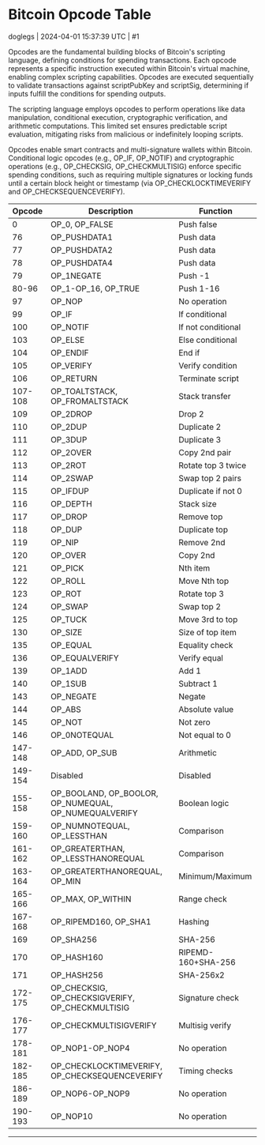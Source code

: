 # Bitcoin Opcode Table

doglegs | 2024-04-01 15:37:39 UTC | #1

Opcodes are the fundamental building blocks of Bitcoin's scripting language, defining conditions for spending transactions. Each opcode represents a specific instruction executed within Bitcoin's virtual machine, enabling complex scripting capabilities. Opcodes are executed sequentially to validate transactions against scriptPubKey and scriptSig, determining if inputs fulfill the conditions for spending outputs.

The scripting language employs opcodes to perform operations like data manipulation, conditional execution, cryptographic verification, and arithmetic computations. This limited set ensures predictable script evaluation, mitigating risks from malicious or indefinitely looping scripts.

Opcodes enable smart contracts and multi-signature wallets within Bitcoin. Conditional logic opcodes (e.g., OP_IF, OP_NOTIF) and cryptographic operations (e.g., OP_CHECKSIG, OP_CHECKMULTISIG) enforce specific spending conditions, such as requiring multiple signatures or locking funds until a certain block height or timestamp (via OP_CHECKLOCKTIMEVERIFY and OP_CHECKSEQUENCEVERIFY).

| Opcode   | Description | Function |
|----------|-------------|-------------------|
| 0        | OP_0, OP_FALSE | Push false |
| 76       | OP_PUSHDATA1 | Push data |
| 77       | OP_PUSHDATA2 | Push data |
| 78       | OP_PUSHDATA4 | Push data |
| 79       | OP_1NEGATE | Push -1 |
| 80-96    | OP_1-OP_16, OP_TRUE | Push 1-16 |
| 97       | OP_NOP | No operation |
| 99       | OP_IF | If conditional |
| 100      | OP_NOTIF | If not conditional |
| 103      | OP_ELSE | Else conditional |
| 104      | OP_ENDIF | End if |
| 105      | OP_VERIFY | Verify condition |
| 106      | OP_RETURN | Terminate script |
| 107-108  | OP_TOALTSTACK, OP_FROMALTSTACK | Stack transfer |
| 109      | OP_2DROP | Drop 2 |
| 110      | OP_2DUP | Duplicate 2 |
| 111      | OP_3DUP | Duplicate 3 |
| 112      | OP_2OVER | Copy 2nd pair |
| 113      | OP_2ROT | Rotate top 3 twice |
| 114      | OP_2SWAP | Swap top 2 pairs |
| 115      | OP_IFDUP | Duplicate if not 0 |
| 116      | OP_DEPTH | Stack size |
| 117      | OP_DROP | Remove top |
| 118      | OP_DUP | Duplicate top |
| 119      | OP_NIP | Remove 2nd |
| 120      | OP_OVER | Copy 2nd |
| 121      | OP_PICK | Nth item |
| 122      | OP_ROLL | Move Nth top |
| 123      | OP_ROT | Rotate top 3 |
| 124      | OP_SWAP | Swap top 2 |
| 125      | OP_TUCK | Move 3rd to top |
| 130      | OP_SIZE | Size of top item |
| 135      | OP_EQUAL | Equality check |
| 136      | OP_EQUALVERIFY | Verify equal |
| 139      | OP_1ADD | Add 1 |
| 140      | OP_1SUB | Subtract 1 |
| 143      | OP_NEGATE | Negate |
| 144      | OP_ABS | Absolute value |
| 145      | OP_NOT | Not zero |
| 146      | OP_0NOTEQUAL | Not equal to 0 |
| 147-148  | OP_ADD, OP_SUB | Arithmetic |
| 149-154  | Disabled | Disabled |
| 155-158  | OP_BOOLAND, OP_BOOLOR, OP_NUMEQUAL, OP_NUMEQUALVERIFY | Boolean logic |
| 159-160  | OP_NUMNOTEQUAL, OP_LESSTHAN | Comparison |
| 161-162  | OP_GREATERTHAN, OP_LESSTHANOREQUAL | Comparison |
| 163-164  | OP_GREATERTHANOREQUAL, OP_MIN | Minimum/Maximum |
| 165-166  | OP_MAX, OP_WITHIN | Range check |
| 167-168  | OP_RIPEMD160, OP_SHA1 | Hashing |
| 169      | OP_SHA256 | SHA-256 |
| 170      | OP_HASH160 | RIPEMD-160+SHA-256 |
| 171      | OP_HASH256 | SHA-256x2 |
| 172-175  | OP_CHECKSIG, OP_CHECKSIGVERIFY, OP_CHECKMULTISIG | Signature check |
| 176-177  | OP_CHECKMULTISIGVERIFY | Multisig verify |
| 178-181  | OP_NOP1-OP_NOP4 | No operation |
| 182-185  | OP_CHECKLOCKTIMEVERIFY, OP_CHECKSEQUENCEVERIFY | Timing checks |
| 186-189  | OP_NOP6-OP_NOP9 | No operation |
| 190-193  | OP_NOP10 | No operation |

-------------------------

